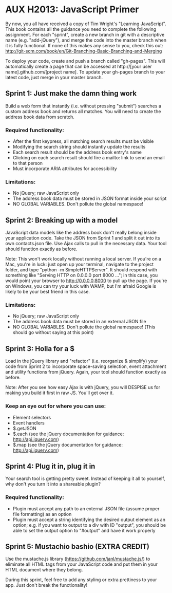AUX H2013: JavaScript Primer
=================

By now, you all have received a copy of Tim Wright's "Learning JavaScript". This book contains all the guidance you need to complete the following assignment. For each "sprint", create a new branch in git with a descriptive name (e.g. "add-jQuery"), and merge the code into the master branch when it is fully functional. If none of this makes any sense to you, check this out: http://git-scm.com/book/en/Git-Branching-Basic-Branching-and-Merging

To deploy your code, create and push a branch called "gh-pages". This will automatically create a page that can be accessed at http://[your user name].github.com/[project name]. To update your gh-pages branch to your latest code, just merge in your master branch.

Sprint 1: Just make the damn thing work
-----------------

Build a web form that instantly (i.e. without pressing "submit") searches a custom address book and returns all matches. You will need to create the address book data from scratch.

### Required functionality:
- After the first keypress, all matching search results must be visible
- Modifying the search string should instantly update the results
- Each search result should be the address book entry's name
- Clicking on each search result should fire a mailto: link to send an email to that person
- Must incorporate ARIA attributes for accessibility

### Limitations:
- No jQuery; raw JavaScript only
- The address book data must be stored in JSON format inside your script
- NO GLOBAL VARIABLES. Don't pollute the global namespace!

Sprint 2: Breaking up with a model
-----------------

JavaScript data models like the address book don't really belong inside your application code. Take the JSON from Sprint 1 and split it out into its own contacts.json file. Use Ajax calls to pull in the necessary data. Your tool should function exactly as before.

Note: This won't work locally without running a local server. If you're on a Mac, you're in luck: just open up your terminal, navigate to the project folder, and type "python -m SimpleHTTPServer". It should respond with something like "Serving HTTP on 0.0.0.0 port 8000 ..."; in this case, you would point your browser to http://0.0.0.0:8000 to pull up the page. If you're on Windows, you can try your luck with WAMP, but I'm afraid Google is likely to be your best friend in this case.

### Limitations:
- No jQuery; raw JavaScript only
- The address book data must be stored in an external JSON file
- NO GLOBAL VARIABLES. Don't pollute the global namespace! (This should go without saying at this point)

Sprint 3: Holla for a $
-----------------

Load in the jQuery library and "refactor" (i.e. reorganize & simplify) your code from Sprint 2 to incorporate space-saving selection, event attachment and utility functions from jQuery. Again, your tool should function exactly as before.

Note: After you see how easy Ajax is with jQuery, you will DESPISE us for making you build it first in raw JS. You'll get over it.

### Keep an eye out for where you can use:
- Element selectors
- Event handlers
- $.getJSON
- $.each (see the jQuery documentation for guidance: http://api.jquery.com)
- $.map (see the jQuery documentation for guidance: http://api.jquery.com)

Sprint 4: Plug it in, plug it in
-----------------

Your search tool is getting pretty sweet. Instead of keeping it all to yourself, why don't you turn it into a shareable plugin?

### Required functionality:
- Plugin must accept any path to an external JSON file (assume proper file formatting) as an option
- Plugin must accept a string identifying the desired output element as an option; e.g. if you want to output to a div with ID "output", you should be able to set the output option to "#output" and have it work properly

Sprint 5: Mustachio bashio (EXTRA CREDIT)
-----------------

Use the mustache.js library (https://github.com/janl/mustache.js/) to eliminate all HTML tags from your JavaScript code and put them in your HTML document where they belong.

During this sprint, feel free to add any styling or extra prettiness to your app. Just don't break the functionality!
